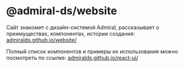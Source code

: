 # @admiral-ds/website

Сайт знакомит с дизайн-системой Admiral, рассказывает о преимуществах, компонентах, истории создания:
[admiralds.github.io/website/](https://admiralds.github.io/website/#ds-info)

Полный список компонентов и примеры их использования можно посмотреть по ссылке:
[admiralds.github.io/react-ui/](https://admiralds.github.io/react-ui/?path=/docs/admiral-2-1-atoms-checkbox--docs)


